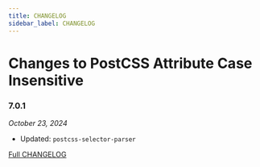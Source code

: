 ```yaml
---
title: CHANGELOG
sidebar_label: CHANGELOG
---
```

# Changes to PostCSS Attribute Case Insensitive

### 7.0.1

_October 23, 2024_

- Updated: `postcss-selector-parser`

[Full CHANGELOG](https://github.com/csstools/postcss-plugins/tree/main/plugins/postcss-attribute-case-insensitive/CHANGELOG.md)

